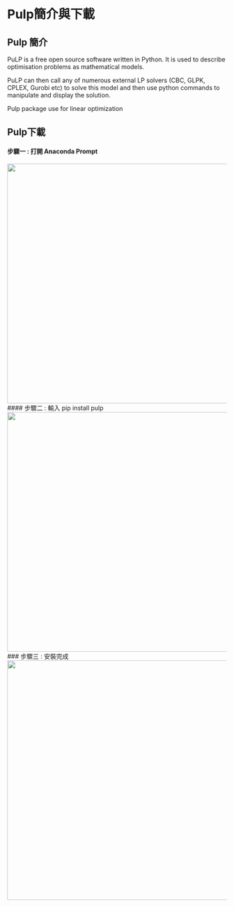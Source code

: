 # Pulp簡介與下載
## Pulp 簡介

PuLP is a free open source software written in Python. It is used to describe optimisation problems as mathematical models.

PuLP can then call any of numerous external LP solvers (CBC, GLPK, CPLEX, Gurobi etc) to solve this model and then use python commands to manipulate and display the solution.

Pulp package use for linear optimization

## Pulp下載

#### 步驟一 : 打開 Anaconda Prompt
<img src="https://github.com/wurmen/Gurobi-Python/blob/master/python-gurobi%20%20model/picture/python%E6%95%B8%E5%AD%B8%E5%BC%8F%E5%AD%90.png" width="550">
#### 步驟二 : 輸入 pip install pulp
<img src="https://github.com/wurmen/Gurobi-Python/blob/master/python-gurobi%20%20model/picture/python%E6%95%B8%E5%AD%B8%E5%BC%8F%E5%AD%90.png" width="550">
### 步驟三 : 安裝完成
<img src="https://github.com/wurmen/Gurobi-Python/blob/master/python-gurobi%20%20model/picture/python%E6%95%B8%E5%AD%B8%E5%BC%8F%E5%AD%90.png" width="550">
